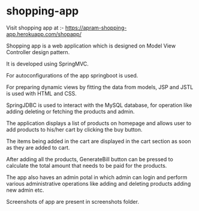 # shopping-app
Visit shopping app at :- https://apram-shopping-app.herokuapp.com/shopapp/

Shopping app is a web application which is designed on Model View Controller design pattern.

It is developed using SpringMVC.

For autoconfigurations of the app springboot is used.

For preparing dynamic views by fitting the data from models, JSP and JSTL is used with HTML and CSS.

SpringJDBC is used to interact with the MySQL database, for operation like adding deleting or fetching the products and admin.

The application displays a list of products on homepage and allows user to add products to his/her cart by clicking the buy button.

The items being added in the cart are displayed in the cart section as soon as they are added to cart.

After adding all the products, GenerateBill button can be pressed to calculate the total amount that needs to be paid for the products.

The app also haves an admin potal in which admin can login and perform various administrative operations like adding and deleting products adding new admin etc.

Screenshots of app are present in screenshots folder.
